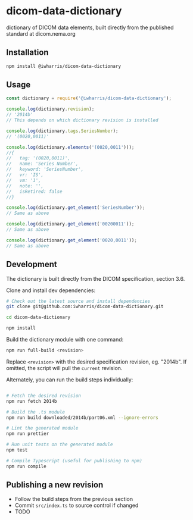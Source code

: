 # dicom-data-dictionary

dictionary of DICOM data elements, built directly from the published standard at dicom.nema.org

## Installation

```bash
npm install @iwharris/dicom-data-dictionary
```

## Usage

```typescript
const dictionary = require('@iwharris/dicom-data-dictionary');

console.log(dictionary.revision);
// '2014b'
// This depends on which dictionary revision is installed

console.log(dictionary.tags.SeriesNumber);
// '(0020,0011)'

console.log(dictionary.elements('(0020,0011')));
//{
//   tag: '(0020,0011)',
//   name: 'Series Number',
//   keyword: 'SeriesNumber',
//   vr: 'IS',
//   vm: '1',
//   note: '',
//   isRetired: false
//}

console.log(dictionary.get_element('SeriesNumber'));
// Same as above

console.log(dictionary.get_element('00200011'));
// Same as above

console.log(dictionary.get_element('0020,0011'));
// Same as above
```

## Development

The dictionary is built directly from the DICOM specification, section 3.6.

Clone and install dev dependencies:

```bash
# Check out the latest source and install dependencies
git clone git@github.com:iwharris/dicom-data-dictionary.git

cd dicom-data-dictionary

npm install
```

Build the dictionary module with one command:

```bash
npm run full-build <revision>
```

Replace `<revision>` with the desired specification revision, eg. "2014b". If omitted, the script will pull the `current` revision.

Alternately, you can run the build steps individually:

```bash

# Fetch the desired revision
npm run fetch 2014b

# Build the .ts module
npm run build downloaded/2014b/part06.xml --ignore-errors

# Lint the generated module
npm run prettier

# Run unit tests on the generated module
npm test

# Compile Typescript (useful for publishing to npm)
npm run compile
```

## Publishing a new revision

-   Follow the build steps from the previous section
-   Commit `src/index.ts` to source control if changed
-   TODO
